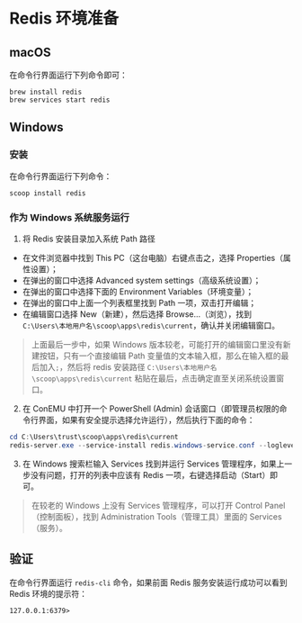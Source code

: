 # Redis 环境准备

## macOS

在命令行界面运行下列命令即可：

```shell
brew install redis
brew services start redis
```

## Windows

### 安装

在命令行界面运行下列命令：

```shell
scoop install redis
```

### 作为 Windows 系统服务运行

1. 将 Redis 安装目录加入系统 Path 路径

* 在文件浏览器中找到 This PC（这台电脑）右键点击之，选择 Properties（属性设置）；
* 在弹出的窗口中选择 Advanced system settings（高级系统设置）；
* 在弹出的窗口中选择下面的 Environment Variables（环境变量）；
* 在弹出的窗口中上面一个列表框里找到 Path 一项，双击打开编辑；
* 在编辑窗口选择 New（新建），然后选择 Browse...（浏览），找到 `C:\Users\本地用户名\scoop\apps\redis\current`，确认并关闭编辑窗口。

> 上面最后一步中，如果 Windows 版本较老，可能打开的编辑窗口里没有新建按钮，只有一个直接编辑 Path 变量值的文本输入框，那么在输入框的最后加入`;`，然后将 redis 安装路径 `C:\Users\本地用户名\scoop\apps\redis\current` 粘贴在最后，点击确定直至关闭系统设置窗口。

2. 在 ConEMU 中打开一个 PowerShell (Admin) 会话窗口（即管理员权限的命令行界面，如果有安全提示选择允许运行），然后执行下面的命令：

```powershell
cd C:\Users\trust\scoop\apps\redis\current
redis-server.exe --service-install redis.windows-service.conf --loglevel verbose
```

3. 在 Windows 搜索栏输入 Services 找到并运行 Services 管理程序，如果上一步没有问题，打开的列表中应该有 Redis 一项，右键选择启动（Start）即可。

> 在较老的 Windows 上没有 Services 管理程序，可以打开 Control Panel（控制面板），找到 Administration Tools（管理工具）里面的 Services（服务）。

## 验证

在命令行界面运行 `redis-cli` 命令，如果前面 Redis 服务安装运行成功可以看到 Redis 环境的提示符：

```shell
127.0.0.1:6379>
```
